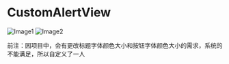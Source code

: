 # CustomAlertView
![Image1](https://github.com/fengyang0329/CustomAlertView/raw/master/alert1.png)
![Image2](https://github.com/fengyang0329/CustomAlertView/raw/master/alert2.png)

前注：因项目中，会有更改标题字体颜色大小和按钮字体颜色大小的需求，系统的不能满足，所以自定义了一人
